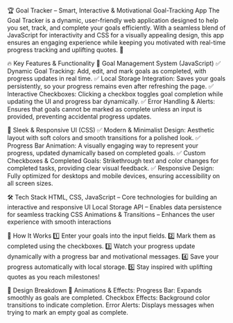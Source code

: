 🏆 Goal Tracker – Smart, Interactive & Motivational Goal-Tracking App
The Goal Tracker is a dynamic, user-friendly web application designed to help you set, track, and complete your goals efficiently. With a seamless blend of JavaScript for interactivity and CSS for a visually appealing design, this app ensures an engaging experience while keeping you motivated with real-time progress tracking and uplifting quotes. 🚀

🔥 Key Features & Functionality
🎯 Goal Management System (JavaScript)
✅ Dynamic Goal Tracking: Add, edit, and mark goals as completed, with progress updates in real time.
✅ Local Storage Integration: Saves your goals persistently, so your progress remains even after refreshing the page.
✅ Interactive Checkboxes: Clicking a checkbox toggles goal completion while updating the UI and progress bar dynamically.
✅ Error Handling & Alerts: Ensures that goals cannot be marked as complete unless an input is provided, preventing accidental progress updates.

🎨 Sleek & Responsive UI (CSS)
✅ Modern & Minimalist Design: Aesthetic layout with soft colors and smooth transitions for a polished look.
✅ Progress Bar Animation: A visually engaging way to represent your progress, updated dynamically based on completed goals.
✅ Custom Checkboxes & Completed Goals: Strikethrough text and color changes for completed tasks, providing clear visual feedback.
✅ Responsive Design: Fully optimized for desktops and mobile devices, ensuring accessibility on all screen sizes.

🛠️ Tech Stack
HTML, CSS, JavaScript – Core technologies for building an interactive and responsive UI
Local Storage API – Enables data persistence for seamless tracking
CSS Animations & Transitions – Enhances the user experience with smooth interactions

🚀 How It Works
1️⃣ Enter your goals into the input fields.
2️⃣ Mark them as completed using the checkboxes.
3️⃣ Watch your progress update dynamically with a progress bar and motivational messages.
4️⃣ Save your progress automatically with local storage.
5️⃣ Stay inspired with uplifting quotes as you reach milestones!

🎨 Design Breakdown
🎥 Animations & Effects:
Progress Bar: Expands smoothly as goals are completed.
Checkbox Effects: Background color transitions to indicate completion.
Error Alerts: Displays messages when trying to mark an empty goal as complete.
